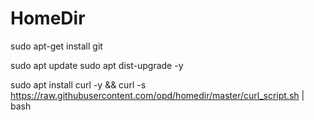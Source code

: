 # HomeDir
sudo apt-get install git

sudo apt update
sudo apt dist-upgrade -y

sudo apt install curl -y && curl -s https://raw.githubusercontent.com/opd/homedir/master/curl_script.sh | bash
